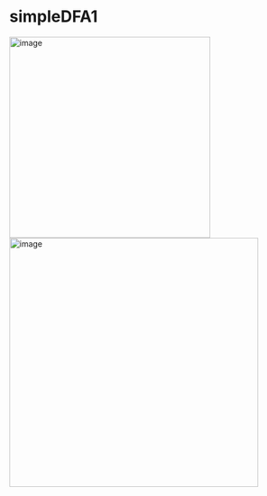 # simpleDFA1

<img width="356" alt="image" src="https://github.com/ChrisCayabyab/simpleDFA1/assets/142383617/efba3213-0957-4b2d-b8c6-f5eb4af1670a">

<img width="441" alt="image" src="https://github.com/ChrisCayabyab/simpleDFA1/assets/142383617/645ce5e7-9a8e-42d6-9c35-a82a5aa4bd68">
